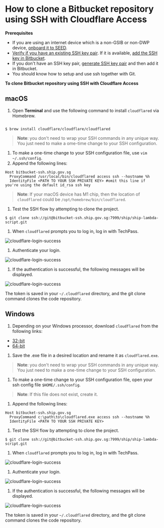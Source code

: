 # How to clone a Bitbucket repository using SSH with Cloudflare Access

**Prerequisites**

- If you are using an internet device which is a non-GSIB or non-DWP device, [onboard it to SEED](onboard-device/onboard-device-to-seed).
- [Verify if you have an existing SSH key pair](https://confluence.atlassian.com/bitbucketserver0717/creating-ssh-keys-1087535541.html#CreatingSSHkeys-1.CheckforexistingSSHkeys). If it is available, [add the SSH key in Bitbucket](https://bitbucket.ship.gov.sg/plugins/servlet/ssh/account/keys).
- If you don't have an SSH key pair, [generate SSH key pair](https://confluence.atlassian.com/bitbucketserver0717/creating-ssh-keys-1087535541.html#) and then add it in Bitbucket.
- You should know how to setup and use ssh together with Git.

**To clone Bitbucket repository using SSH with Cloudflare Access**

<!-- tabs:start -->

## **macOS**

1. Open **Terminal** and use the following command to install `cloudflared` via Homebrew.

```

$ brew install cloudflare/cloudflare/cloudflared

```
> **Note**:
> you don't need to wrap your SSH commands in any unique way. You just need to make a ome-time change to your SSH configuration.

1. To make a one-time change to your SSH configuration file, use `vim ~/.ssh/config`.
1. Append the following lines:

```
Host bitbucket-ssh.ship.gov.sg
  ProxyCommand /usr/local/bin/cloudflared access ssh --hostname %h
  IdentityFile <PATH TO YOUR SSH PRIVATE KEY> #omit this line if you're using the default id_rsa ssh key
```

> **Note**:
> If your macOS device has M1 chip, then the location of `cloudflared` could be `/opt/homebrew/bin/cloudflared`.

1. Test the SSH flow by attempting to clone the project.

```
$ git clone ssh://git@bitbucket-ssh.ship.gov.sg:7999/ship/ship-lambda-script.git

```


1. When `cloudflared` prompts you to log in, log in with TechPass.

![cloudflare-login-success](../images/cloudflare-login-success-bitbucket-1.png ':size=400')

1. Authenticate your login.

![cloudflare-login-success](../images/cloudflare-login-success-bitbucket-2.png ':size=400')

1. If the authentication is successful, the following messages will be displayed.

![cloudflare-login-success](../images/cloudflare-login-success-bitbucket-3.png ':size=400')

The token is saved in your `~/.cloudflared` directory, and the git clone command clones the code repository.

## **Windows**

1. Depending on your Windows processor, download `cloudflared` from the following links:
  - [32-bit](https://github.com/cloudflare/cloudflared/releases/latest/download/cloudflared-windows-386.exe)
  - [64-bit](https://github.com/cloudflare/cloudflared/releases/latest/download/cloudflared-windows-amd64.exe)

1. Save the .exe file in a desired location and rename it as `cloudflared.exe`.

> **Note**:
> you don't need to wrap your SSH commands in any unique way. You just need to make a one-time change to your SSH configuration.

1. To make a one-time change to your SSH configuration file, open your ssh config file `$HOME/.ssh/config`.

> **Note**:
> If this file does not exist, create it.


1. Append the following lines:

```
Host bitbucket-ssh.ship.gov.sg
  ProxyCommand c:\path\to\cloudflared.exe access ssh --hostname %h
  IdentityFile <PATH TO YOUR SSH PRIVATE KEY>
```
1. Test the SSH flow by attempting to clone the project.

```
$ git clone ssh://git@bitbucket-ssh.ship.gov.sg:7999/ship/ship-lambda-script.git

```



1. When `cloudflared` prompts you to log in, log in with TechPass.

![cloudflare-login-success](../images/cloudflare-login-success-bitbucket-1.png  ':size=400')

1. Authenticate your login.

![cloudflare-login-success](../images/cloudflare-login-success-bitbucket-2.png ':size=400')

1. If the authentication is successful, the following messages will be displayed.

![cloudflare-login-success](../images/cloudflare-login-success-bitbucket-3.png ':size=400')

The token is saved in your `~/.cloudflared` directory, and the git clone command clones the code repository.
<!-- tabs:end -->
